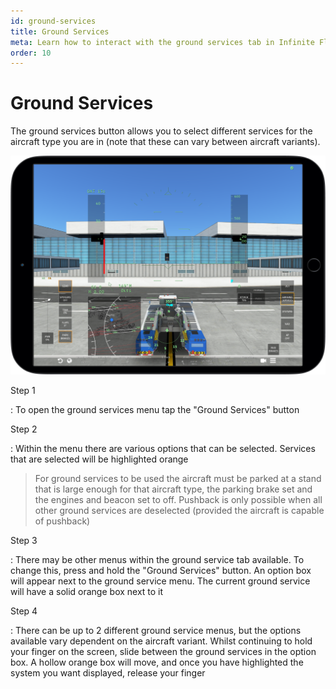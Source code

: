 ```yaml
---
id: ground-services
title: Ground Services
meta: Learn how to interact with the ground services tab in Infinite Flight.
order: 10
---
```


# Ground Services

The ground services button allows you to select different services for the aircraft type you are in (note that these can vary between aircraft variants).



![Ground Services](_images/manual/frames/ground-services1.png)



Step 1

: To open the ground services menu tap the "Ground Services" button



Step 2

: Within the menu there are various options that can be selected. Services that are selected will be highlighted orange



> For ground services to be used the aircraft must be parked at a stand that is large enough for that aircraft type, the parking brake set and the engines and beacon set to off. Pushback is only possible when all other ground services are deselected (provided the aircraft is capable of pushback)



Step 3

: There may be other menus within the ground service tab available. To change this, press and hold the "Ground Services" button. An option box will appear next to the ground service menu. The current ground service will have a solid orange box next to it



Step 4

: There can be up to 2 different ground service menus, but the options available vary dependent on the aircraft variant. Whilst continuing to hold your finger on the screen, slide between the ground services in the option box. A hollow orange box will move, and once you have highlighted the system you want displayed, release your finger
